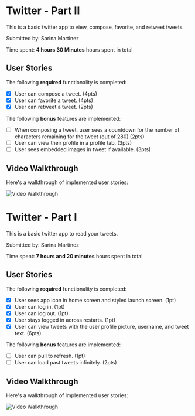
# Twitter - Part II

This is a basic twitter app to view, compose, favorite, and retweet tweets.

Submitted by: Sarina Martinez

Time spent: **4 hours 30 Minutes** hours spent in total

## User Stories

The following **required** functionality is completed:

- [x] User can compose a tweet. (4pts)
- [x] User can favorite a tweet. (4pts)
- [x] User can retweet a tweet. (2pts)

The following **bonus** features are implemented:

- [ ] When composing a tweet, user sees a countdown for the number of characters remaining for the tweet (out of 280) (2pts)
- [ ] User can view their profile in a profile tab. (3pts)
- [ ] User sees embedded images in tweet if available. (3pts)

## Video Walkthrough

Here's a walkthrough of implemented user stories:

<img src='https://github.com/Sarina58/Twitter-Sarina-Martinez/blob/main/(Twitter%20part%202%20)ezgif.com-gif-maker%20(2).gif' title='Video Walkthrough' width='' alt='Video Walkthrough' />

# Twitter - Part I

This is a basic twitter app to read your tweets.

Submitted by: Sarina Martinez

Time spent: **7 hours and 20 minutes** hours spent in total

## User Stories

The following **required** functionality is completed:

- [x] User sees app icon in home screen and styled launch screen. (1pt)
- [x] User can log in. (1pt)
- [x] User can log out. (1pt)
- [x] User stays logged in across restarts. (1pt)
- [x] User can view tweets with the user profile picture, username, and tweet text. (6pts)

The following **bonus** features are implemented:

- [ ] User can pull to refresh. (1pt)
- [ ] User can load past tweets infinitely. (2pts)

## Video Walkthrough

Here's a walkthrough of implemented user stories:

<img src='https://github.com/Sarina58/Twitter-Sarina-Martinez/blob/main/(Twitter%20Part%201)ezgif.com-gif-maker%20(2).gif' title='Video Walkthrough' width='' alt='Video Walkthrough' />
